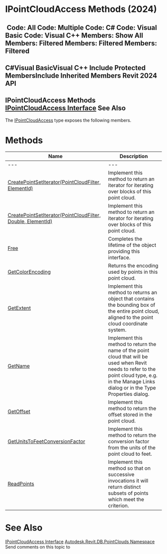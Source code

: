 # IPointCloudAccess Methods (2024)

﻿
 Code: All Code: Multiple Code: C# Code: Visual Basic Code: Visual C++  Members: Show All Members: Filtered Members: Filtered Members: Filtered   
---  
C#Visual BasicVisual C++
Include Protected MembersInclude Inherited Members
Revit 2024 API  
---  
IPointCloudAccess Methods  
[IPointCloudAccess Interface](d5e8d1d7-9375-ce6b-ff4f-6d4764c92736.md "IPointCloudAccess Interface") See Also  
---  
The [IPointCloudAccess](d5e8d1d7-9375-ce6b-ff4f-6d4764c92736.md "IPointCloudAccess Interface") type exposes the following members.
# Methods
| Name | Description |
| --- | --- |
| --- | --- | --- |
| [CreatePointSetIterator(PointCloudFilter, ElementId)](3e5c8c80-64ae-77f0-90de-c3b61a78b9f3.md "CreatePointSetIterator Method \(PointCloudFilter, ElementId\)") | Implement this method to return an iterator for iterating over blocks of this point cloud. |
| [CreatePointSetIterator(PointCloudFilter, Double, ElementId)](c548e4cd-086b-f207-ab9e-349e9d4a161a.md "CreatePointSetIterator Method \(PointCloudFilter, Double, ElementId\)") | Implement this method to return an iterator for iterating over blocks of this point cloud. |
| [Free](ef327efa-040b-8a37-079a-0481d8cc690a.md "Free Method") | Completes the lifetime of the object providing this interface. |
| [GetColorEncoding](840dee73-07b4-dc15-227c-1a93ac277b0c.md "GetColorEncoding Method") | Returns the encoding used by points in this point cloud. |
| [GetExtent](4b6ac759-a92f-6812-8451-027725654e61.md "GetExtent Method") | Implement this method to returns an object that contains the bounding box of the entire point cloud, aligned to the point cloud coordinate system. |
| [GetName](896650d1-884d-0b9a-d78d-42f36cc2633b.md "GetName Method") | Implement this method to return the name of the point cloud that will be used when Revit needs to refer to the point cloud type, e.g. in the Manage Links dialog or in the Type Properties dialog. |
| [GetOffset](2e4e45b2-b368-dad8-9dc4-dedb4cddbd0c.md "GetOffset Method") | Implement this method to return the offset stored in the point cloud. |
| [GetUnitsToFeetConversionFactor](f300cafd-1380-8358-1abb-99373506eb02.md "GetUnitsToFeetConversionFactor Method") | Implement this method to return the conversion factor from the units of the point cloud to feet. |
| [ReadPoints](6179b595-b765-c575-c456-2eabb742418f.md "ReadPoints Method") | Implement this method so that on successive invocations it will return distinct subsets of points which meet the criterion. |

# See Also
[IPointCloudAccess Interface](d5e8d1d7-9375-ce6b-ff4f-6d4764c92736.md "IPointCloudAccess Interface")
[Autodesk.Revit.DB.PointClouds Namespace](5974062a-47d4-c7bb-16f2-d5dd193bd170.md "Autodesk.Revit.DB.PointClouds Namespace")
Send comments on this topic to 